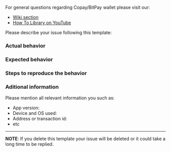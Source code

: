 For general questions regarding Copay/BitPay wallet please visit our: 

  * [Wiki section](https://github.com/bitpay/copay/wiki/COPAY---FAQ) 
  * [How To Library on YouTube](https://www.youtube.com/user/BitPayVideos/playlists)

Please describe your issue following this template:

### Actual behavior


### Expected behavior


### Steps to reproduce the behavior


### Aditional information
Please mention all relevant information you such as:

* App version:
* Device and OS used:
* Address or transaction id:
* etc

***
**NOTE**: If you delete this template your issue will be deleted or it could take a long time to be replied.
